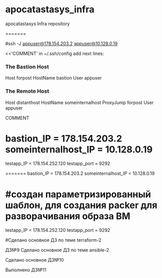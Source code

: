 # apocatastasys_infra
apocatastasys Infra repository

=======

#ssh -J appuser@178.154.203.2 appuser@10.128.0.19

<<'COMMENT'
in ~/.ssh/config add next lines:

### The Bastion Host
Host forpost
  HostName bastion
  User appuser

### The Remote Host
Host distanthost
  HostName someinternalhost
  ProxyJump forpost
  User appuser

COMMENT



bastion_IP = 178.154.203.2
someinternalhost_IP = 10.128.0.19
=======
testapp_IP = 178.154.252.120
testapp_port = 9292

=======
bastion_IP = 178.154.203.2
someinternalhost_IP = 10.128.0.19


#создан параметризированный шаблон, для создания packer для разворачивания образа ВМ
=======
testapp_IP = 178.154.252.120
testapp_port = 9292

#Сделано основное ДЗ по теме terraform-2

ДЗ№9
Сделано основное ДЗ по теме ansible-2

Сделано основное ДЗ№10 

Выполнено ДЗ№11






